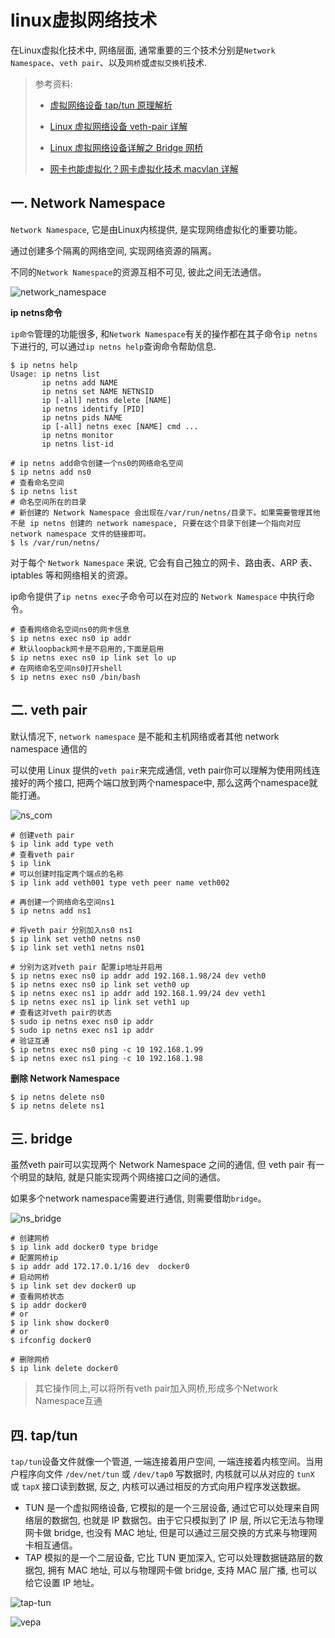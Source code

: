 # linux虚拟网络技术

在Linux虚拟化技术中, 网络层面, 通常重要的三个技术分别是`Network Namespace`、`veth pair`、以及`网桥`或`虚拟交换机`技术.

> 参考资料:
>
> - [虚拟网络设备 tap/tun 原理解析](https://www.cnblogs.com/bakari/p/10450711.html)
>
> - [Linux 虚拟网络设备 veth-pair 详解](https://www.cnblogs.com/bakari/p/10613710.html)
>
> - [Linux 虚拟网络设备详解之 Bridge 网桥](https://www.cnblogs.com/bakari/p/10529575.html)
>
> - [网卡也能虚拟化？网卡虚拟化技术 macvlan 详解](https://www.cnblogs.com/bakari/p/10641915.html)

## 一. Network Namespace 

`Network Namespace`, 它是由Linux内核提供, 是实现网络虚拟化的重要功能。

通过创建多个隔离的网络空间, 实现网络资源的隔离。

不同的`Network Namespace`的资源互相不可见, 彼此之间无法通信。

![network_namespace](../assets/202205071132290.jpeg)

**ip netns命令**

`ip命令`管理的功能很多, 和`Network Namespace`有关的操作都在其子命令`ip netns`下进行的, 可以通过`ip netns help`查询命令帮助信息.

```shell
$ ip netns help
Usage: ip netns list
       ip netns add NAME
       ip netns set NAME NETNSID
       ip [-all] netns delete [NAME]
       ip netns identify [PID]
       ip netns pids NAME
       ip [-all] netns exec [NAME] cmd ...
       ip netns monitor
       ip netns list-id
       
# ip netns add命令创建一个ns0的网络命名空间
$ ip netns add ns0
# 查看命名空间
$ ip netns list
# 命名空间所在的目录
# 新创建的 Network Namespace 会出现在/var/run/netns/目录下。如果需要管理其他不是 ip netns 创建的 network namespace, 只要在这个目录下创建一个指向对应 network namespace 文件的链接即可。
$ ls /var/run/netns/
```

对于每个 `Network Namespace` 来说, 它会有自己独立的网卡、路由表、ARP 表、iptables 等和网络相关的资源。

ip命令提供了`ip netns exec`子命令可以在对应的 `Network Namespace` 中执行命令。

```shell
# 查看网络命名空间ns0的网卡信息
$ ip netns exec ns0 ip addr
# 默认loopback网卡是不启用的,下面是启用
$ ip netns exec ns0 ip link set lo up
# 在网络命名空间ns0打开shell
$ ip netns exec ns0 /bin/bash
```

## 二. veth pair

默认情况下, `network namespace` 是不能和主机网络或者其他 network namespace 通信的

可以使用 Linux 提供的`veth pair`来完成通信, veth pair你可以理解为使用网线连接好的两个接口, 把两个端口放到两个namespace中, 那么这两个namespace就能打通。

![ns_com](../assets/202205071132203.jpeg)

```shell
# 创建veth pair
$ ip link add type veth
# 查看veth pair
$ ip link
# 可以创建时指定两个端点的名称
$ ip link add veth001 type veth peer name veth002

# 再创建一个网络命名空间ns1
$ ip netns add ns1

# 将veth pair 分别加入ns0 ns1
$ ip link set veth0 netns ns0
$ ip link set veth1 netns ns01

# 分别为这对veth pair 配置ip地址并启用
$ ip netns exec ns0 ip addr add 192.168.1.98/24 dev veth0
$ ip netns exec ns0 ip link set veth0 up
$ ip netns exec ns1 ip addr add 192.168.1.99/24 dev veth1
$ ip netns exec ns1 ip link set veth1 up
# 查看这对veth pair的状态
$ sudo ip netns exec ns0 ip addr
$ sudo ip netns exec ns1 ip addr
# 验证互通
$ ip netns exec ns0 ping -c 10 192.168.1.99
$ ip netns exec ns1 ping -c 10 192.168.1.98
```

**删除 Network Namespace**

```shell
$ ip netns delete ns0
$ ip netns delete ns1
```

## 三. bridge

虽然veth pair可以实现两个 Network Namespace 之间的通信, 但 veth pair 有一个明显的缺陷, 就是只能实现两个网络接口之间的通信。

如果多个network namespace需要进行通信, 则需要借助`bridge`。

![ns_bridge](../assets/202205071134226.jpeg)

```shell
# 创建网桥
$ ip link add docker0 type bridge
# 配置网桥ip 
$ ip addr add 172.17.0.1/16 dev  docker0 
# 启动网桥
$ ip link set dev docker0 up
# 查看网桥状态
$ ip addr docker0
# or
$ ip link show docker0
# or 
$ ifconfig docker0

# 删除网桥 
$ ip link delete docker0
```

> 其它操作同上,可以将所有veth pair加入网桥,形成多个Network Namespace互通

## 四. tap/tun

`tap/tun`设备文件就像一个管道, 一端连接着用户空间, 一端连接着内核空间。当用户程序向文件 `/dev/net/tun` 或 `/dev/tap0` 写数据时, 内核就可以从对应的 `tunX` 或 `tapX` 接口读到数据, 反之, 内核可以通过相反的方式向用户程序发送数据。

- TUN 是一个虚拟网络设备, 它模拟的是一个三层设备, 通过它可以处理来自网络层的数据包, 也就是 IP 数据包。由于它只模拟到了 IP 层, 所以它无法与物理网卡做 bridge, 也没有 MAC 地址, 但是可以通过三层交换的方式来与物理网卡相互通信。
- TAP 模拟的是一个二层设备, 它比 TUN 更加深入, 它可以处理数据链路层的数据包, 拥有 MAC 地址, 可以与物理网卡做 bridge, 支持 MAC 层广播, 也可以给它设置 IP 地址。

![tap-tun](../assets/202205071134636.jpg)





![vepa](../assets/202205071136355.jpeg)
